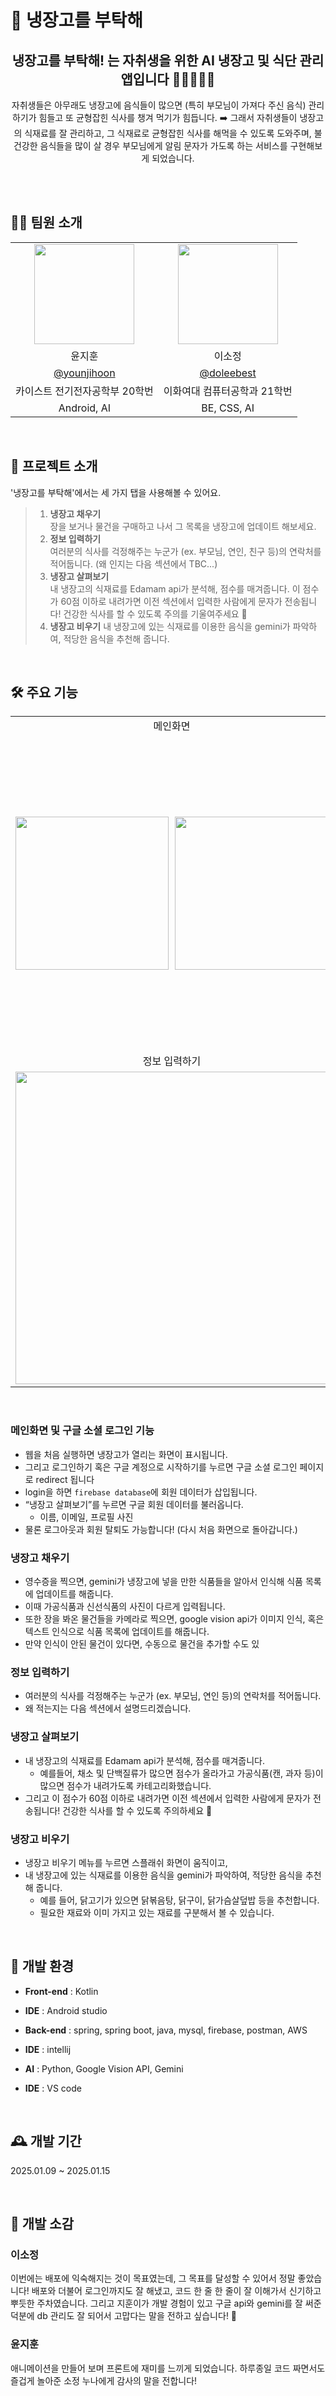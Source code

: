 # 🍅 냉장고를 부탁해
<div align="center">
<h2> 냉장고를 부탁해! 는 자취생을 위한 AI 냉장고 및 식단 관리 앱입니다 🍎🍊🍖🥦🍴 </h2>
<p>
자취생들은 아무래도 냉장고에 음식들이 많으면 (특히 부모님이 가져다 주신 음식) 관리하기가 힘들고 또 균형잡힌 식사를 챙겨 먹기가 힘듭니다.
➡️ 그래서 자취생들이 냉장고의 식재료를 잘 관리하고, 그 식재료로 균형잡힌 식사를 해먹을 수 있도록 도와주며,
불건강한 음식들을 많이 살 경우 부모님에게 알림 문자가 가도록 하는 서비스를 구현해보게 되었습니다.
<br> <br>
</p>
    
</div>
<br />

## 🧑‍💻 팀원 소개

  <table>
    <tr>
      <td align="center"><img src="https://github.com/younjihoon.png" width="160"></td>
      <td align="center"><img src="https://github.com/doleebest.png" width="160"></td>
    </tr>
    <tr>
      <td align="center">윤지훈</td>
      <td align="center">이소정</td>
    </tr>
    <tr>
      <td align="center"><a href="https://github.com/younjihoon" target="_blank">@younjihoon</a></td>
      <td align="center"><a href="https://github.com/doleebest" target="_blank" width="160">@doleebest</a></td>
    </tr>
    <tr>
      <td align="center">카이스트 전기전자공학부 20학번</a></td>
      <td align="center">이화여대 컴퓨터공학과 21학번</a></td>
    </tr>
      <tr>
      <td align="center">Android, AI</a></td>
      <td align="center">BE, CSS, AI</a></td>
    </tr>
    </tr>
  </table>
  <br>


## 🐶 프로젝트 소개


'냉장고를 부탁해'에서는 세 가지 탭을 사용해볼 수 있어요.

 
> 1. **냉장고 채우기**<br>
장을 보거나 물건을 구매하고 나서 그 목록을 냉장고에 업데이트 해보세요.
> 2. **정보 입력하기**  
여러분의 식사를 걱정해주는 누군가 (ex. 부모님, 연인, 친구 등)의 연락처를 적어둡니다. (왜 인지는 다음 섹션에서 TBC...)
> 3. **냉장고 살펴보기**  
내 냉장고의 식재료를 Edamam api가 분석해, 점수를 매겨줍니다. 이 점수가 60점 이하로 내려가면 이전 섹션에서 입력한 사람에게 문자가 전송됩니다! 건강한 식사를 할 수 있도록 주의를 기울여주세요 🚨
> 4. **냉장고 비우기**
내 냉장고에 있는 식재료를 이용한 음식을 gemini가 파악하여, 적당한 음식을 추천해 줍니다.

<br>

## 🛠 주요 기능
<table>
    <tr>
        <td align="center">메인화면</td>
        <td align="center">냉장고 채우기</td>
    </tr>
    <tr>
        <td align="center">
            <div style="display: flex; gap: 10px; justify-content: center;">
                <img src="https://github.com/user-attachments/assets/27ebe94b-d610-48b0-bc13-71472dfb106b" width="245" />
                <img src="https://github.com/user-attachments/assets/2a8ff57d-e2df-492a-b53f-58dbdeed20ea" width="245" />
            </div>
        </td>
        <td align="center">
            <div style="display: grid; grid-template-columns: repeat(2, 1fr); gap: 10px;">
                <img src="https://github.com/user-attachments/assets/ae9d7c7c-c6c5-48fd-9b33-25158a918742" width="245" />
                <img src="https://github.com/user-attachments/assets/52144df8-aa51-4e17-9203-955652c63604" width="245" />
                <img src="https://github.com/user-attachments/assets/0d3c1d36-2926-4ef6-9464-e9674c6bbcd2" width="245" />
                <img src="https://github.com/user-attachments/assets/670e313d-b9c5-4d8a-8b42-634790cde808" width="245" />
            </div>
        </td>
    </tr>
    <tr>
        <td align="center">정보 입력하기</td>
        <td align="center">냉장고 비우기</td>
    </tr>
    <tr>
        <td align="center">
            <img src="https://github.com/user-attachments/assets/84c49ce6-1fd7-430d-a61a-18fbbfe7719a" width="500" />
        </td>
        <td align="center">
            <div style="display: grid; grid-template-columns: repeat(2, 1fr); gap: 10px;">
                <img src="https://github.com/user-attachments/assets/24b3926f-9f8a-4948-9bce-01815fe691f4" width="245" />
                <img src="https://github.com/user-attachments/assets/dd786376-62b2-4304-b752-1c5f8a72a658" width="245" />
                <img src="https://github.com/user-attachments/assets/30cef6a1-0f9a-4f10-8ae1-4c148c99f668" width="245" />
                <img src="https://github.com/user-attachments/assets/8882b990-6a28-431a-8f94-aad6f87a6963" width="245" />
            </div>
        </td>
    </tr>
</table>



<br>

### 메인화면 및 구글 소셜 로그인 기능
- 웹을 처음 실행하면 냉장고가 열리는 화면이 표시됩니다.
- 그리고 로그인하기 혹은 구글 계정으로 시작하기를 누르면 구글 소셜 로그인 페이지로 redirect 됩니다
- login을 하면 `firebase database`에 회원 데이터가 삽입됩니다.
- “냉장고 살펴보기”를 누르면 구글 회원 데이터를 불러옵니다.
    - 이름, 이메일, 프로필 사진
- 물론 로그아웃과 회원 탈퇴도 가능합니다! (다시 처음 화면으로 돌아갑니다.)<br>

### 냉장고 채우기

- 영수증을 찍으면, gemini가 냉장고에 넣을 만한 식품들을 알아서 인식해 식품 목록에 업데이트를 해줍니다.
- 이때 가공식품과 신선식품의 사진이 다르게 입력됩니다.
- 또한 장을 봐온 물건들을 카메라로 찍으면, google vision api가 이미지 인식, 혹은 텍스트 인식으로 식품 목록에 업데이트를 해줍니다.
- 만약 인식이 안된 물건이 있다면, 수동으로 물건을 추가할 수도 있

### 정보 입력하기

- 여러분의 식사를 걱정해주는 누군가 (ex. 부모님, 연인 등)의 연락처를 적어둡니다.
- 왜 적는지는 다음 섹션에서 설명드리겠습니다.

### 냉장고 살펴보기
- 내 냉장고의 식재료를 Edamam api가 분석해, 점수를 매겨줍니다.
    - 예를들어, 채소 및 단백질류가 많으면 점수가 올라가고 가공식품(캔, 과자 등)이 많으면 점수가 내려가도록 카테고리화했습니다.
- 그리고 이 점수가 60점 이하로 내려가면 이전 섹션에서 입력한 사람에게 문자가 전송됩니다! 건강한 식사를 할 수 있도록 주의하세요 🚨

### 냉장고 비우기
- 냉장고 비우기 메뉴를 누르면 스플래쉬 화면이 움직이고,
- 내 냉장고에 있는 식재료를 이용한 음식을 gemini가 파악하여, 적당한 음식을 추천해 줍니다.
    - 예를 들어, 닭고기가 있으면 닭볶음탕, 닭구이, 닭가슴살덮밥 등을 추천합니다.
    - 필요한 재료와 이미 가지고 있는 재료를 구분해서 볼 수 있습니다.


<br />

## 📖 개발 환경  

- **Front-end** : Kotlin

- **IDE** : Android studio

- **Back-end** : spring, spring boot, java, mysql, firebase, postman, AWS

- **IDE** : intellij

- **AI** : Python, Google Vision API, Gemini

- **IDE** : VS code

<br>

## 🕰️ 개발 기간  
2025.01.09 ~ 2025.01.15


<br />

## 💬 개발 소감
### 이소정

이번에는 배포에 익숙해지는 것이 목표였는데, 그 목표를 달성할 수 있어서 정말 좋았습니다! 배포와 더불어 로그인까지도 잘 해냈고, 코드 한 줄 한 줄이 잘 이해가서 신기하고 뿌듯한 주차였습니다. 그리고 지훈이가 개발 경험이 있고 구글 api와 gemini를 잘 써준 덕분에 db 관리도 잘 되어서 고맙다는 말을 전하고 싶습니다! 🎀

### 윤지훈

애니메이션을 만들어 보며 프론트에 재미를 느끼게 되었습니다. 하루종일 코드 짜면서도 즐겁게 놀아준 소정 누나에게 감사의 말을 전합니다!
